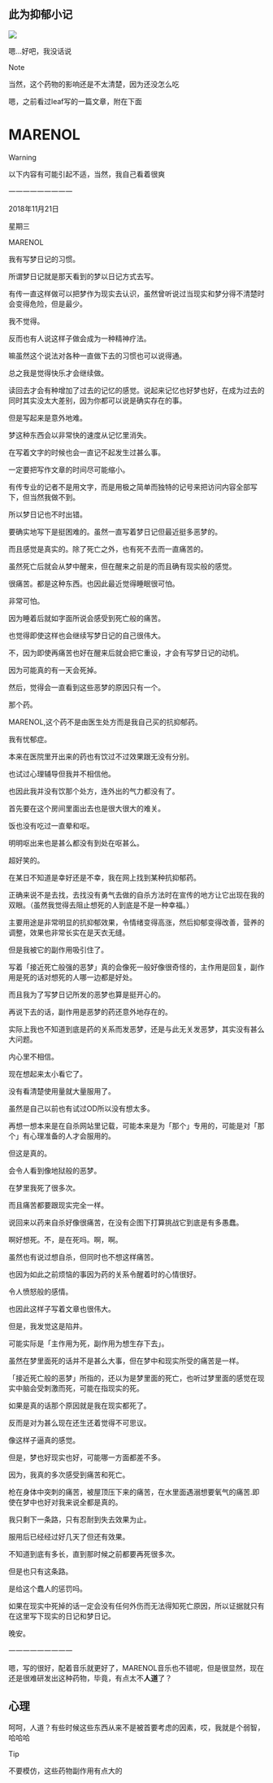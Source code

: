 ## 此为抑郁小记
![](https://images-ave.oss-rg-china-mainland.aliyuncs.com/f9f7e3cbb8d798acd59e2aaf335b54b8.jpg)

嗯...好吧，我没话说
>[!NOTE]
>当然，这个药物的影响还是不太清楚，因为还没怎么吃

嗯，之前看过leaf写的一篇文章，附在下面

# MARENOL

>[!WARNING]
>以下内容有可能引起不适，当然，我自己看着很爽

一一一一一一一一一

2018年11月21日

星期三

MARENOL

我有写梦日记的习惯。

所谓梦日记就是那天看到的梦以日记方式去写。

有传一直这样做可以把梦作为现实去认识，虽然曾听说过当现实和梦分得不清楚时会变得危险，但是最少。

我不觉得。

反而也有人说这样子做会成为一种精神疗法。

嘛虽然这个说法对各种一直做下去的习惯也可以说得通。

总之我是觉得快乐才会继续做。

读回去才会有种增加了过去的记忆的感觉。说起来记忆也好梦也好，在成为过去的同时其实没太大差别，因为你都可以说是确实存在的事。

但是写起来是意外地难。

梦这种东西会以非常快的速度从记忆里消失。

在写着文字的时候也会一直记不起发生过甚么事。

一定要把写作文章的时间尽可能缩小。

有传专业的记者不是用文字，而是用极之简单而独特的记号来把访问内容全部写下，但当然我做不到。

所以梦日记也不时出错。

要确实地写下是挺困难的。虽然一直写着梦日记但最近挺多恶梦的。

而且感觉是真实的。除了死亡之外，也有死不去而一直痛苦的。

虽然死亡后就会从梦中醒来，但在醒来之前是的而且确有现实般的感觉。

很痛苦。都是这种东西。也因此最近觉得睡眠很可怕。

非常可怕。

因为睡着后就如字面所说会感受到死亡般的痛苦。

也觉得即使这样也会继续写梦日记的自己很伟大。

不，因为即使再痛苦也好在醒来后就会把它重设，才会有写梦日记的动机。

因为可能真的有一天会死掉。

然后，觉得会一直看到这些恶梦的原因只有一个。

那个药。

MARENOL,这个药不是由医生处方而是我自己买的抗抑郁药。

我有忧郁症。

本来在医院里开出来的药也有饮过不过效果跟无没有分别。

也试过心理辅导但我并不相信他。

也因此我并没有饮那个处方，连外出的气力都没有了。

首先要在这个房间里面出去也是很大很大的难关。

饭也没有吃过一直晕和呕。

明明呕出来也是甚么都没有到处在呕甚么。

超好笑的。

在某日不知道是幸好还是不幸，我在网上找到某种抗抑郁药。

正确来说不是去找，去找没有勇气去做的自杀方法时在宣传的地方让它出现在我的双眼。（虽然我觉得去阻止想死的人到底是不是一种幸福。）

主要用途是非常明显的抗抑郁效果，令情绪变得高涨，然后抑郁变得改善，营养的调整，效果也非常长实在是天衣无缝。

但是我被它的副作用吸引住了。

写着「接近死亡般强的恶梦」真的会像死一般好像很奇怪的，主作用是回复，副作用是死的话对想死的人哪一边都是好处。

而且我为了写梦日记所发的恶梦也算是挺开心的。

再说下去的话，副作用是恶梦的药还意外地存在的。

实际上我也不知道到底是药的关系而发恶梦，还是与此无关发恶梦，其实没有甚么大问题。

内心里不相信。

现在想起来太小看它了。

没有看清楚使用量就大量服用了。

虽然是自己以前也有试过OD所以没有想太多。

再想一想本来是在自杀网站里记载，可能本来是为「那个」专用的，可能是对「那个」有心理准备的人才会服用的。

但这是真的。

会令人看到像地狱般的恶梦。

在梦里我死了很多次。

而且痛苦都要跟现实完全一样。

说回来以药来自杀好像很痛苦，在没有企图下打算挑战它到底是有多愚蠢。

啊好想死。不，是在死吗。啊，啊。

虽然也有说过想自杀，但同时也不想这样痛苦。

也因为如此之前烦恼的事因为药的关系令醒着时的心情很好。

令人愤怒般的感情。

也因此这样子写着文章也很伟大。

但是，我发觉这是陷井。

可能实际是「主作用为死，副作用为想生存下去」。

虽然在梦里面死的话并不是甚么大事，但在梦中和现实所受的痛苦是一样。

「接近死亡般的恶梦」所指的，还以为是梦里面的死亡，也听过梦里面的感觉在现实中脑会受刺激而死，可能在指现实的死。

如果是真的话那个原因就是我在现实都死了。

反而是对为甚么现在还生还着觉得不可思议。

像这样子逼真的感觉。

但是，梦也好现实也好，可能哪一方面都差不多。

因为，我真的多次感受到痛苦和死亡。

枪在身体中突刺的痛苦，被屋顶压下来的痛苦，在水里面遇溺想要氧气的痛苦.即使在梦中也好对我来说全都是真的。

我只剩下一条路，只有忍耐到失去效果为止。

服用后已经经过好几天了但还有效果。

不知道到底有多长，直到那时候之前都要再死很多次。

但是也只有这条路。

是给这个蠢人的惩罚吗。

如果在现实中死掉的话一定会没有任何外伤而无法得知死亡原因，所以证据就只有在这里写下现实的日记和梦日记。


晚安。

一一一一一一一一一

嗯，写的很好，配着音乐就更好了，MARENOL音乐也不错呢，但是很显然，现在还是很难研发出这种药物，毕竟，有点太不**人道**了？

## 心理
呵呵，人道？有些时候这些东西从来不是被首要考虑的因素，哎，我就是个弱智，哈哈哈

>[!TIP]
>不要模仿，这些药物副作用有点大的
